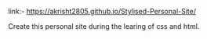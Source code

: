 link:- https://akrisht2805.github.io/Stylised-Personal-Site/

Create this personal site during the learing of css and html.
